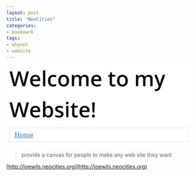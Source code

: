 ```yaml
---
layout: post
title: "NeoCities"
categories:
- bookmark
tags:
- whynot
- website
---
```

![joewils on NeoCities](/images/posts/neocities.png)

> provide a canvas for people to make any web site they want

[http://joewils.neocities.org](http://joewils.neocities.org)
